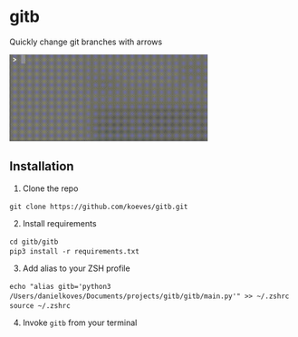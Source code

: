 # gitb
Quickly change git branches with arrows

<img src="demo.gif" width="350" />

## Installation
1. Clone the repo

`git clone https://github.com/koeves/gitb.git`

2. Install requirements

`cd gitb/gitb`   
`pip3 install -r requirements.txt`

3. Add alias to your ZSH profile

`echo "alias gitb='python3 /Users/danielkoves/Documents/projects/gitb/gitb/main.py'" >> ~/.zshrc`   
`source ~/.zshrc`

4. Invoke `gitb` from your terminal

